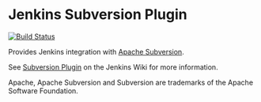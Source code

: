 Jenkins Subversion Plugin
=========================

[![Build Status](https://jenkins.ci.cloudbees.com/buildStatus/icon?job=plugins/subversion-plugin)](https://jenkins.ci.cloudbees.com/job/plugins/job/subversion-plugin/)

Provides Jenkins integration with [Apache Subversion](http://subversion.apache.org/).

See [Subversion Plugin](https://wiki.jenkins-ci.org/display/JENKINS/Subversion+Plugin) on the Jenkins Wiki for more information.

Apache, Apache Subversion and Subversion are trademarks of the Apache Software Foundation.
